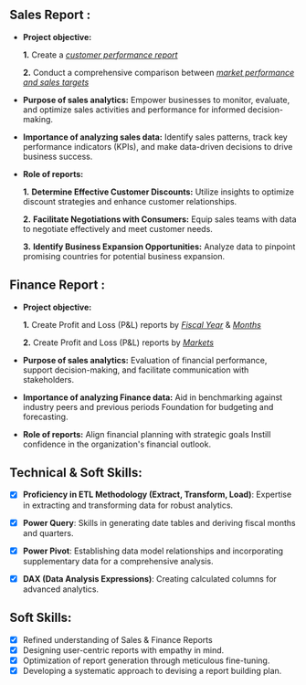 ## Sales Report :


- **Project objective:** 

    **1.** Create a _[customer performance report](https://github.com/Shashank-kumar-Yadav/Excel-Sales-Analytics/blob/456bf0d20fee46f8e764bcbe91b5ed669ef703aa/Customer%20Performance%20report.pdf)_ 

    **2.** Conduct a comprehensive comparison between _[market performance and sales targets](https://github.com/Shashank-kumar-Yadav/Excel-Sales-Analytics/blob/456bf0d20fee46f8e764bcbe91b5ed669ef703aa/Market%20Performance%20and%20Sales%20Target.pdf)_

- **Purpose of sales analytics:** Empower businesses to monitor, evaluate, and optimize sales activities and performance for informed decision-making.

- **Importance of analyzing sales data:** Identify sales patterns, track key performance indicators (KPIs), and make data-driven decisions to drive business success.

- **Role of reports:** 

   **1.** **Determine Effective Customer Discounts:** Utilize insights to optimize discount strategies and enhance customer relationships.

   **2.** **Facilitate Negotiations with Consumers:** Equip sales teams with data to negotiate effectively and meet customer needs.

   **3.** **Identify Business Expansion Opportunities:** Analyze data to pinpoint promising countries for potential business expansion.


## Finance Report :

- **Project objective:** 

    **1.** Create Profit and Loss (P&L) reports by _[Fiscal Year](https://github.com/Shashank-kumar-Yadav/Excel-Sales-Analytics/blob/456bf0d20fee46f8e764bcbe91b5ed669ef703aa/P%20%26%20L%20Statement%20by%20Fiscal%20Year.pdf)_ & _[Months](https://github.com/Shashank-kumar-Yadav/Excel-Sales-Analytics/blob/456bf0d20fee46f8e764bcbe91b5ed669ef703aa/P%20%26%20L%20Statement%20by%20Months.pdf)_ 

   **2.** Create Profit and Loss (P&L) reports by _[Markets](https://github.com/Shashank-kumar-Yadav/Excel-Sales-Analytics/blob/456bf0d20fee46f8e764bcbe91b5ed669ef703aa/P%20%26%20L%20Statement%20For%20Markets.pdf)_

- **Purpose of sales analytics:** Evaluation of financial performance, support decision-making, and facilitate communication with stakeholders.

- **Importance of analyzing Finance data:** Aid in benchmarking against industry peers and previous periods Foundation for budgeting and forecasting.

- **Role of reports:** Align financial planning with strategic goals Instill confidence in the organization's financial outlook.


## Technical & Soft Skills:
- [x]	**Proficiency in ETL Methodology (Extract, Transform, Load)**: Expertise in extracting and transforming data for robust analytics.
- [x]	**Power Query**: Skills in generating date tables and deriving fiscal months and quarters.
- [x]	**Power Pivot**: Establishing data model relationships and incorporating supplementary data for a comprehensive analysis.
- [x]	**DAX (Data Analysis Expressions)**: Creating calculated columns for advanced analytics.


## Soft Skills:
- [x]	Refined understanding of Sales & Finance Reports
- [x]	Designing user-centric reports with empathy in mind.
- [x]	Optimization of report generation through meticulous fine-tuning.
- [x]	Developing a systematic approach to devising a report building plan.
